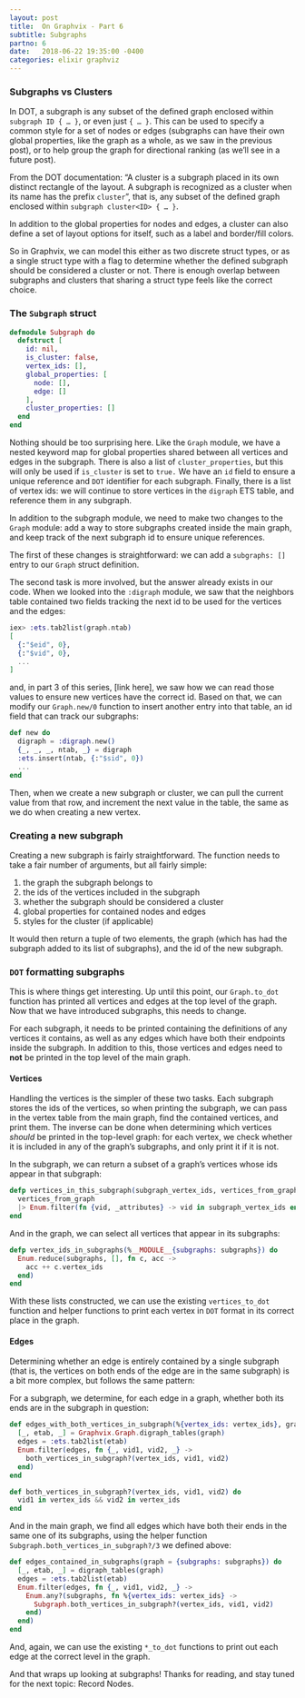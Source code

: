 ```yaml
---
layout: post
title:  On Graphvix - Part 6
subtitle: Subgraphs
partno: 6
date:   2018-06-22 19:35:00 -0400
categories: elixir graphviz
---
```


### Subgraphs vs Clusters

In DOT, a subgraph is any subset of the defined graph enclosed within `subgraph ID { … }`, or even just `{ … }`. This can be used to specify a common style for a set of nodes or edges (subgraphs can have their own global properties, like the graph as a whole, as we saw in the previous post), or to help group the graph for directional ranking (as we’ll see in a future post).

From the DOT documentation: “A cluster is a subgraph placed in its own distinct rectangle of the layout. A subgraph is recognized as a cluster when its name has the prefix `cluster`”, that is, any subset of the defined graph enclosed within `subgraph cluster<ID> { … }`.

In addition to the global properties for nodes and edges, a cluster can also define a set of layout options for itself, such as a label and border/fill colors.

So in Graphvix, we can model this either as two discrete struct types, or as a single struct type with a flag to determine whether the defined subgraph should be considered a cluster or not. There is enough overlap between subgraphs and clusters that sharing a struct type feels like the correct choice.

### The `Subgraph` struct

```elixir
defmodule Subgraph do
  defstruct [
    id: nil,
    is_cluster: false,
    vertex_ids: [],
    global_properties: [
      node: [],
      edge: []
    ],
    cluster_properties: []
  end
end
```

Nothing should be too surprising here. Like the `Graph` module, we have a nested keyword map for global properties shared between all vertices and edges in the subgraph. There is also a list of `cluster_properties`, but this will only be used if `is_cluster` is set to `true.` We have an `id` field to ensure a unique reference and `DOT` identifier for each subgraph. Finally, there is a list of vertex ids: we will continue to store vertices in the `digraph` ETS table, and reference them in any subgraph.

In addition to the subgraph module, we need to make two changes to the `Graph` module: add a way to store subgraphs created inside the main graph, and keep track of the next subgraph id to ensure unique references.

The first of these changes is straightforward: we can add a `subgraphs: []` entry to our `Graph` struct definition.

The second task is more involved, but the answer already exists in our code. When we looked into the `:digraph` module, we saw that the neighbors table contained two fields tracking the next id to be used for the vertices and the edges:

```elixir
iex> :ets.tab2list(graph.ntab)
[
  {:"$eid", 0},
  {:"$vid", 0},
  ...
]
```

and, in part 3 of this series, [link here], we saw how we can read those values to ensure new vertices have the correct id. Based on that, we can modify our `Graph.new/0` function to insert another entry into that table, an id field that can track our subgraphs:

```elixir
def new do
  digraph = :digraph.new()
  {_, _, _, ntab, _} = digraph
  :ets.insert(ntab, {:"$sid", 0})
  ...
end
```

Then, when we create a new subgraph or cluster, we can pull the current value from that row, and increment the next value in the table, the same as we do when creating a new vertex.

### Creating a new subgraph

Creating a new subgraph is fairly straightforward. The function needs to take a fair number of arguments, but all fairly simple:

1. the graph the subgraph belongs to
2. the ids of the vertices included in the subgraph
3. whether the subgraph should be considered a cluster
4. global properties for contained nodes and edges
5. styles for the cluster (if applicable)

It would then return a tuple of two elements, the graph (which has had the subgraph added to its list of subgraphs), and the id of the new subgraph.

### `DOT` formatting subgraphs

This is where things get interesting. Up until this point, our `Graph.to_dot` function has printed all vertices and edges at the top level of the graph. Now that we have introduced subgraphs, this needs to change.

For each subgraph, it needs to be printed containing the definitions of any vertices it contains, as well as any edges which have both their endpoints inside the subgraph. In addition to this, those vertices and edges need to **not** be printed in the top level of the main graph.

#### Vertices

Handling the vertices is the simpler of these two tasks. Each subgraph stores the ids of the vertices, so when printing the subgraph, we can pass in the vertex table from the main graph, find the contained vertices, and print them. The inverse can be done when determining which vertices *should* be printed in the top-level graph: for each vertex, we check whether it is included in any of the graph’s subgraphs, and only print it if it is not.

In the subgraph, we can return a subset of a graph’s vertices whose ids appear in that subgraph:

```elixir
defp vertices_in_this_subgraph(subgraph_vertex_ids, vertices_from_graph) do
  vertices_from_graph
  |> Enum.filter(fn {vid, _attributes} -> vid in subgraph_vertex_ids end)
end
```

And in the graph, we can select all vertices that appear in its subgraphs:

```elixir
defp vertex_ids_in_subgraphs(%__MODULE__{subgraphs: subgraphs}) do
  Enum.reduce(subgraphs, [], fn c, acc ->
    acc ++ c.vertex_ids
  end)
end
```

With these lists constructed, we can use the existing `vertices_to_dot` function and helper functions to print each vertex in `DOT` format in its correct place in the graph.

#### Edges

Determining whether an edge is entirely contained by a single subgraph (that is, the vertices on both ends of the edge are in the same subgraph) is a bit more complex, but follows the same pattern:

For a subgraph, we determine, for each edge in a graph, whether both its ends are in the subgraph in question:

```elixir
def edges_with_both_vertices_in_subgraph(%{vertex_ids: vertex_ids}, graph) do
  [_, etab, _] = Graphvix.Graph.digraph_tables(graph)
  edges = :ets.tab2list(etab)
  Enum.filter(edges, fn {_, vid1, vid2, _} ->
    both_vertices_in_subgraph?(vertex_ids, vid1, vid2)
  end)
end

def both_vertices_in_subgraph?(vertex_ids, vid1, vid2) do
  vid1 in vertex_ids && vid2 in vertex_ids
end
```

And in the main graph, we find all edges which have both their ends in the same one of its subgraphs, using the helper function `Subgraph.both_vertices_in_subgraph?/3` we defined above:

```elixir
def edges_contained_in_subgraphs(graph = {subgraphs: subgraphs}) do
  [_, etab, _] = digraph_tables(graph)
  edges = :ets.tab2list(etab)
  Enum.filter(edges, fn {_, vid1, vid2, _} ->
    Enum.any?(subgraphs, fn %{vertex_ids: vertex_ids} ->
      Subgraph.both_vertices_in_subgraph?(vertex_ids, vid1, vid2)
    end)
  end)
end
```


And, again, we can use the existing `*_to_dot` functions to print out each edge at the correct level in the graph.

And that wraps up looking at subgraphs! Thanks for reading, and stay tuned for the next topic: Record Nodes.
